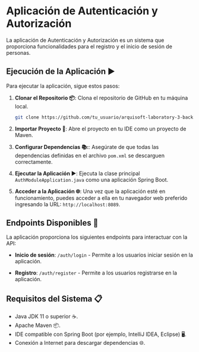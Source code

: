 ﻿# Aplicación de Autenticación y Autorización

La aplicación de Autenticación y Autorización es un sistema que proporciona funcionalidades para el registro y el inicio de sesión de personas.

## Ejecución de la Aplicación ▶️

Para ejecutar la aplicación, sigue estos pasos:

1. **Clonar el Repositorio 📦**: Clona el repositorio de GitHub en tu máquina local.

   ```bash
   git clone https://github.com/tu_usuario/arquisoft-laboratory-3-back.git

2. **Importar Proyecto 📁**: Abre el proyecto en tu IDE como un proyecto de Maven.

3. **Configurar Dependencias 📚:**: Asegúrate de que todas las dependencias definidas en el archivo `pom.xml` se descarguen correctamente.

4. **Ejecutar la Aplicación ▶️**: Ejecuta la clase principal `AuthModuleApplication.java` como una aplicación Spring Boot.

5. **Acceder a la Aplicación 🌐**: Una vez que la aplicación esté en funcionamiento, puedes acceder a ella en tu navegador web preferido ingresando la URL: `http://localhost:8089`.

## Endpoints Disponibles 🚀

La aplicación proporciona los siguientes endpoints para interactuar con la API:

- **Inicio de sesión**: `/auth/login` - Permite a los usuarios iniciar sesión en la aplicación.
  
- **Registro**: `/auth/register` - Permite a los usuarios registrarse en la aplicación.

## Requisitos del Sistema 📋
- Java JDK 11 o superior ☕.
- Apache Maven 📦.
- IDE compatible con Spring Boot (por ejemplo, IntelliJ IDEA, Eclipse) 🖥️.
- Conexión a Internet para descargar dependencias 🌐.
